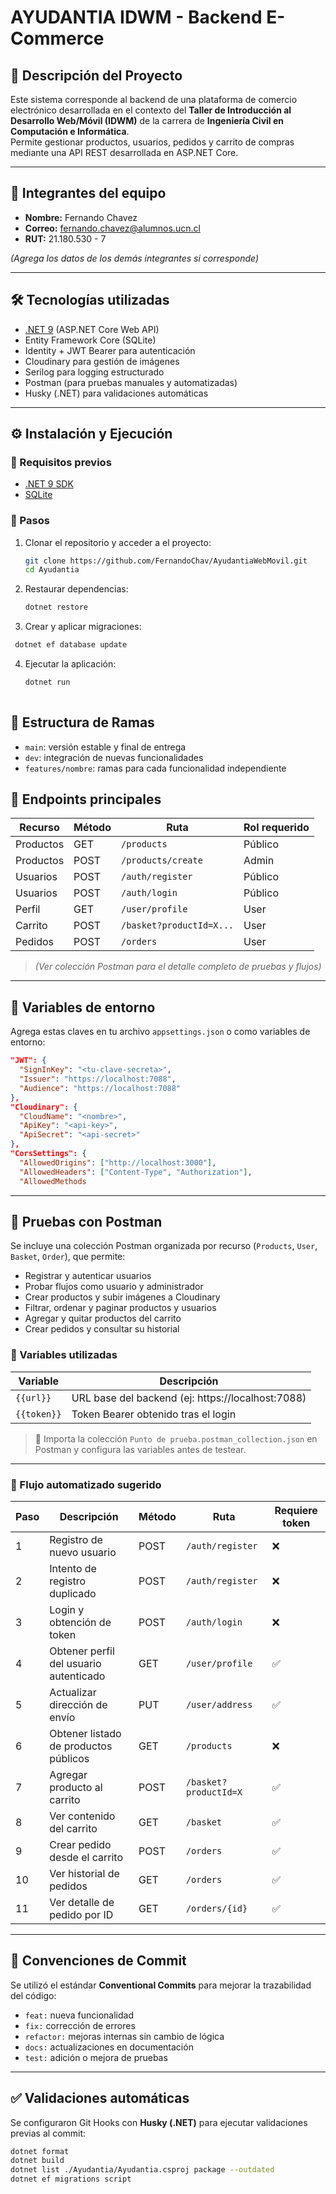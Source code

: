# AYUDANTIA IDWM - Backend E-Commerce

## 📄 Descripción del Proyecto

Este sistema corresponde al backend de una plataforma de comercio electrónico desarrollada en el contexto del **Taller de Introducción al Desarrollo Web/Móvil (IDWM)** de la carrera de **Ingeniería Civil en Computación e Informática**.  
Permite gestionar productos, usuarios, pedidos y carrito de compras mediante una API REST desarrollada en ASP.NET Core.

---

## 👥 Integrantes del equipo

- **Nombre:** Fernando Chavez 
- **Correo:** [fernando.chavez@alumnos.ucn.cl](mailto:fernando.chavez@alumnos.ucn.cl)  
- **RUT:** 21.180.530 - 7 

*(Agrega los datos de los demás integrantes si corresponde)*

---

## 🛠 Tecnologías utilizadas

- [.NET 9](https://dotnet.microsoft.com/en-us/download) (ASP.NET Core Web API)
- Entity Framework Core (SQLite)
- Identity + JWT Bearer para autenticación
- Cloudinary para gestión de imágenes
- Serilog para logging estructurado
- Postman (para pruebas manuales y automatizadas)
- Husky (.NET) para validaciones automáticas

---

## ⚙️ Instalación y Ejecución

### 🔑 Requisitos previos

- [.NET 9 SDK](https://dotnet.microsoft.com/en-us/download)
- [SQLite](https://www.sqlite.org/download.html)

### 🧪 Pasos

1. Clonar el repositorio y acceder a el proyecto:

   ```bash
   git clone https://github.com/FernandoChav/AyudantiaWebMovil.git
   cd Ayudantia
   ```
2. Restaurar dependencias:
   ```bash
   dotnet restore
   ```
3. Crear y aplicar migraciones:
  ```bash
   dotnet ef database update
  ```
4. Ejecutar la aplicación:
   ```bash
   dotnet run
  
## 🌳 Estructura de Ramas

- `main`: versión estable y final de entrega
- `dev`: integración de nuevas funcionalidades
- `features/nombre`: ramas para cada funcionalidad independiente



## 🔗 Endpoints principales

| Recurso   | Método | Ruta                        | Rol requerido |
|-----------|--------|-----------------------------|----------------|
| Productos | GET    | `/products`                 | Público        |
| Productos | POST   | `/products/create`          | Admin          |
| Usuarios  | POST   | `/auth/register`            | Público        |
| Usuarios  | POST   | `/auth/login`               | Público        |
| Perfil    | GET    | `/user/profile`             | User           |
| Carrito   | POST   | `/basket?productId=X...`    | User           |
| Pedidos   | POST   | `/orders`                   | User           |

> *(Ver colección Postman para el detalle completo de pruebas y flujos)*

---

## 🔐 Variables de entorno

Agrega estas claves en tu archivo `appsettings.json` o como variables de entorno:

```json
"JWT": {
  "SignInKey": "<tu-clave-secreta>",
  "Issuer": "https://localhost:7088",
  "Audience": "https://localhost:7088"
},
"Cloudinary": {
  "CloudName": "<nombre>",
  "ApiKey": "<api-key>",
  "ApiSecret": "<api-secret>"
},
"CorsSettings": {
  "AllowedOrigins": ["http://localhost:3000"],
  "AllowedHeaders": ["Content-Type", "Authorization"],
  "AllowedMethods
```
---

## 🧪 Pruebas con Postman

Se incluye una colección Postman organizada por recurso (`Products`, `User`, `Basket`, `Order`), que permite:

- Registrar y autenticar usuarios
- Probar flujos como usuario y administrador
- Crear productos y subir imágenes a Cloudinary
- Filtrar, ordenar y paginar productos y usuarios
- Agregar y quitar productos del carrito
- Crear pedidos y consultar su historial

### 🔧 Variables utilizadas

| Variable    | Descripción                          |
|-------------|--------------------------------------|
| `{{url}}`   | URL base del backend (ej: https://localhost:7088) |
| `{{token}}` | Token Bearer obtenido tras el login |

> 📎 Importa la colección `Punto de prueba.postman_collection.json` en Postman y configura las variables antes de testear.

---

### 🧭 Flujo automatizado sugerido

| Paso | Descripción                                | Método | Ruta                        | Requiere token |
|------|--------------------------------------------|--------|-----------------------------|----------------|
| 1    | Registro de nuevo usuario                  | POST   | `/auth/register`            | ❌              |
| 2    | Intento de registro duplicado              | POST   | `/auth/register`            | ❌              |
| 3    | Login y obtención de token                 | POST   | `/auth/login`               | ❌              |
| 4    | Obtener perfil del usuario autenticado     | GET    | `/user/profile`             | ✅              |
| 5    | Actualizar dirección de envío              | PUT    | `/user/address`             | ✅              |
| 6    | Obtener listado de productos públicos      | GET    | `/products`                 | ❌              |
| 7    | Agregar producto al carrito                | POST   | `/basket?productId=X`       | ✅              |
| 8    | Ver contenido del carrito                  | GET    | `/basket`                   | ✅              |
| 9    | Crear pedido desde el carrito              | POST   | `/orders`                   | ✅              |
| 10   | Ver historial de pedidos                   | GET    | `/orders`                   | ✅              |
| 11   | Ver detalle de pedido por ID               | GET    | `/orders/{id}`              | ✅              |

---

## 💬 Convenciones de Commit

Se utilizó el estándar **Conventional Commits** para mejorar la trazabilidad del código:

- `feat:` nueva funcionalidad
- `fix:` corrección de errores
- `refactor:` mejoras internas sin cambio de lógica
- `docs:` actualizaciones en documentación
- `test:` adición o mejora de pruebas

---

## ✅ Validaciones automáticas

Se configuraron Git Hooks con **Husky (.NET)** para ejecutar validaciones previas al commit:

```bash
dotnet format
dotnet build
dotnet list ./Ayudantia/Ayudantia.csproj package --outdated
dotnet ef migrations script
```
